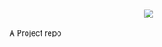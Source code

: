 <h1 align="center">
 <img src= "https://export-download.canva.com/cULwk/DAE0focULwk/3/0/0001-15881697441.png?X-Amz-Algorithm=AWS4-HMAC-SHA256&X-Amz-Credential=AKIAJHKNGJLC2J7OGJ6Q%2F20220104%2Fus-east-1%2Fs3%2Faws4_request&X-Amz-Date=20220104T045748Z&X-Amz-Expires=38567&X-Amz-Signature=25bc1c587e83a37794707eba0f41ec7fbee4a7bfe4c78b108701e812bf6d6c5a&X-Amz-SignedHeaders=host&response-content-disposition=attachment%3B%20filename%2A%3DUTF-8%27%27Hanover.png&response-expires=Tue%2C%2004%20Jan%202022%2015%3A40%3A35%20GMThttps://export-download.canva.com/cULwk/DAE0focULwk/3/0/0001-15881697441.png?X-Amz-Algorithm=AWS4-HMAC-SHA256&X-Amz-Credential=AKIAJHKNGJLC2J7OGJ6Q%2F20220104%2Fus-east-1%2Fs3%2Faws4_request&X-Amz-Date=20220104T045748Z&X-Amz-Expires=38567&X-Amz-Signature=25bc1c587e83a37794707eba0f41ec7fbee4a7bfe4c78b108701e812bf6d6c5a&X-Amz-SignedHeaders=host&response-content-disposition=attachment%3B%20filename%2A%3DUTF-8%27%27Hanover.png&response-expires=Tue%2C%2004%20Jan%202022%2015%3A40%3A35%20GMT" />
</h1>
A Project repo 
